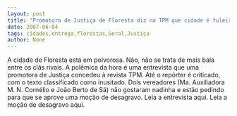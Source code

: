 ```yaml
---
layout: post
title: "Promotora de Justiça de Floresta diz na TPM que cidade é fuleira e gera polêmica entre florestanos"
date: 2007-06-04
tags: cidades,entrega,florestas,Geral,Justiça
author: None
---
```

A cidade de Floresta est&aacute; em polvorosa. N&atilde;o, n&atilde;o se trata de mais bala entre os cl&atilde;s rivais.
A pol&ecirc;mica da hora &eacute; uma entrevista que uma promotora de Justi&ccedil;a concedeu &agrave; revista TPM.
At&eacute; o rep&oacute;rter &eacute; criticado, com o texto classificado como inusitado.
Dois vereadores (Ma. Auxiliadora M. N. Corn&eacute;lio e Jo&atilde;o Berto de S&aacute;) n&atilde;o gostaram nadinha e est&atilde;o pedindo para que se aprove uma mo&ccedil;&atilde;o de desagravo.
Leia a entrevista aqui.
Leia a mo&ccedil;&atilde;o de desagravo aqui.
 
